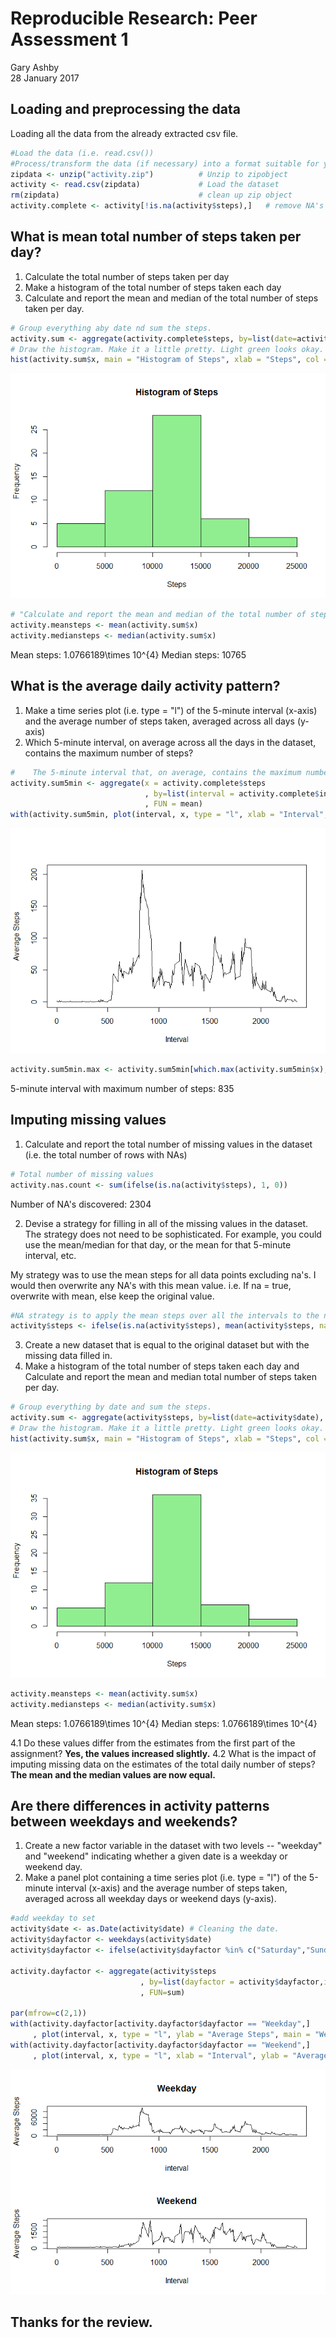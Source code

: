 # Reproducible Research: Peer Assessment 1
Gary Ashby  
28 January 2017  


## Loading and preprocessing the data

Loading all the data from the already extracted csv file. 

```r
#Load the data (i.e. read.csv())
#Process/transform the data (if necessary) into a format suitable for your analysis
zipdata <- unzip("activity.zip")          # Unzip to zipobject
activity <- read.csv(zipdata)             # Load the dataset
rm(zipdata)                               # clean up zip object
activity.complete <- activity[!is.na(activity$steps),]   # remove NA's
```

## What is mean total number of steps taken per day?
1. Calculate the total number of steps taken per day
2. Make a histogram of the total number of steps taken each day
3. Calculate and report the mean and median of the total number of steps taken per day.

```r
# Group everything aby date nd sum the steps.
activity.sum <- aggregate(activity.complete$steps, by=list(date=activity.complete$date), FUN=sum)       
# Draw the histogram. Make it a little pretty. Light green looks okay. 
hist(activity.sum$x, main = "Histogram of Steps", xlab = "Steps", col = "lightgreen") 
```

![](PA1_template_files/figure-html/mean-total-number-of-steps-1.png)<!-- -->

```r
# "Calculate and report the mean and median of the total number of steps taken per day"
activity.meansteps <- mean(activity.sum$x)
activity.mediansteps <- median(activity.sum$x)
```
Mean steps: 1.0766189\times 10^{4}
Median steps: 10765

## What is the average daily activity pattern?
1. Make a time series plot (i.e. type = "l") of the 5-minute interval (x-axis) and the average number of steps taken, averaged across all days (y-axis)
2. Which 5-minute interval, on average across all the days in the dataset, contains the maximum number of steps?
    

```r
#    The 5-minute interval that, on average, contains the maximum number of steps
activity.sum5min <- aggregate(x = activity.complete$steps
                              , by=list(interval = activity.complete$interval)
                              , FUN = mean)
with(activity.sum5min, plot(interval, x, type = "l", xlab = "Interval", ylab = "Average Steps"))
```

![](PA1_template_files/figure-html/average-daily-activity-pattern-1.png)<!-- -->

```r
activity.sum5min.max <- activity.sum5min[which.max(activity.sum5min$x),]
```
5-minute interval with maximum number of steps: 835

## Imputing missing values
1. Calculate and report the total number of missing values in the dataset (i.e. the total number of rows with NAs)

```r
# Total number of missing values
activity.nas.count <- sum(ifelse(is.na(activity$steps), 1, 0))
```
Number of NA's discovered: 2304

2. Devise a strategy for filling in all of the missing values in the dataset. The strategy does not need to be sophisticated. For example, you could use the mean/median for that day, or the mean for that 5-minute interval, etc.

My strategy was to use the mean steps for all data points excluding na's. I would then overwrite any NA's with this mean value.
i.e. If na = true, overwrite with mean, else keep the original value.

```r
#NA strategy is to apply the mean steps over all the intervals to the na's. 
activity$steps <- ifelse(is.na(activity$steps), mean(activity$steps, na.rm = TRUE), activity$steps)
```

3. Create a new dataset that is equal to the original dataset but with the missing data filled in.
4. Make a histogram of the total number of steps taken each day and Calculate and report the mean and median total number of steps taken per day. 


```r
# Group everything by date and sum the steps.
activity.sum <- aggregate(activity$steps, by=list(date=activity$date), FUN=sum)       
# Draw the histogram. Make it a little pretty. Light green looks okay. 
hist(activity.sum$x, main = "Histogram of Steps", xlab = "Steps", col = "lightgreen") 
```

![](PA1_template_files/figure-html/new-fill-data-hist-1.png)<!-- -->

```r
activity.meansteps <- mean(activity.sum$x)
activity.mediansteps <- median(activity.sum$x)
```
Mean steps: 1.0766189\times 10^{4}
Median steps: 1.0766189\times 10^{4}

4.1 Do these values differ from the estimates from the first part of the assignment? **Yes, the values increased slightly.**
4.2 What is the impact of imputing missing data on the estimates of the total daily number of steps? **The mean and the median values are now equal.**

## Are there differences in activity patterns between weekdays and weekends?
1. Create a new factor variable in the dataset with two levels -- "weekday" and "weekend" indicating whether a given date is a weekday or weekend day.
2. Make a panel plot containing a time series plot (i.e. type = "l") of the 5-minute interval (x-axis) and the average number of steps taken, averaged across all weekday days or weekend days (y-axis).


```r
#add weekday to set
activity$date <- as.Date(activity$date) # Cleaning the date. 
activity$dayfactor <- weekdays(activity$date)
activity$dayfactor <- ifelse(activity$dayfactor %in% c("Saturday","Sunday"), "Weekend", "Weekday")

activity.dayfactor <- aggregate(activity$steps
                             , by=list(dayfactor = activity$dayfactor,interval = activity$interval)
                             , FUN=sum)

par(mfrow=c(2,1))
with(activity.dayfactor[activity.dayfactor$dayfactor == "Weekday",]
     , plot(interval, x, type = "l", ylab = "Average Steps", main = "Weekday"))
with(activity.dayfactor[activity.dayfactor$dayfactor == "Weekend",]
     , plot(interval, x, type = "l", xlab = "Interval", ylab = "Average Steps", main = "Weekend"))
```

![](PA1_template_files/figure-html/panel-plot-1.png)<!-- -->


## Thanks for the review.
